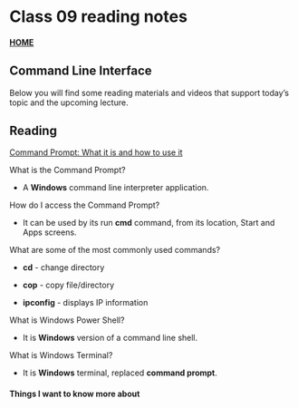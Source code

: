 # Class 09 reading notes

#### [HOME](https://cesarderio.github.io/reading-notes/)

## Command Line Interface

Below you will find some reading materials and videos that support today’s topic and the upcoming lecture.

## Reading

[Command Prompt: What it is and how to use it](https://www.lifewire.com/command-prompt-2625840)

What is the Command Prompt?

* A **Windows** command line interpreter application.

How do I access the Command Prompt?

* It can be used by its run **cmd** command, from its location, Start and Apps screens.

What are some of the most commonly used commands?

* **cd** - change directory

* **cop** - copy file/directory

* **ipconfig** - displays IP information

What is Windows Power Shell?

* It is **Windows** version of a command line shell.

What is Windows Terminal?

* It is **Windows** terminal, replaced **command prompt**.

#### Things I want to know more about
